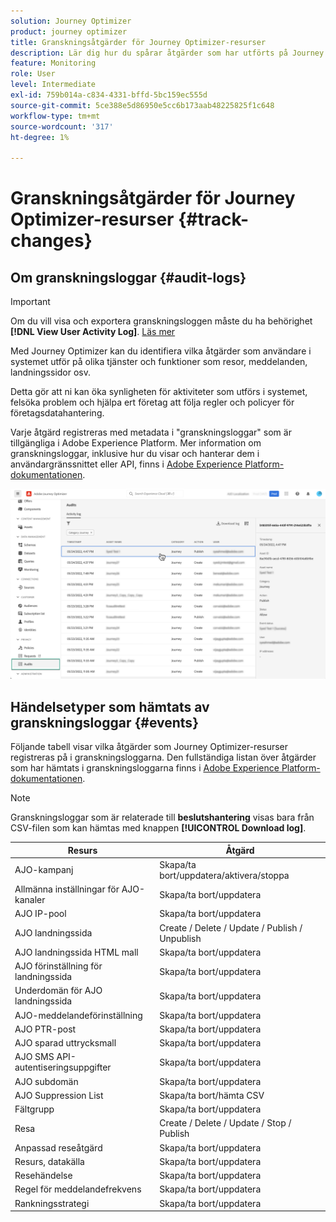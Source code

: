 ```yaml
---
solution: Journey Optimizer
product: journey optimizer
title: Granskningsåtgärder för Journey Optimizer-resurser
description: Lär dig hur du spårar åtgärder som har utförts på Journey Optimizer-resurser.
feature: Monitoring
role: User
level: Intermediate
exl-id: 759b014a-c834-4331-bffd-5bc159ec555d
source-git-commit: 5ce388e5d86950e5cc6b173aab48225825f1c648
workflow-type: tm+mt
source-wordcount: '317'
ht-degree: 1%

---
```


# Granskningsåtgärder för Journey Optimizer-resurser {#track-changes}

## Om granskningsloggar {#audit-logs}

>[!IMPORTANT]
>
>Om du vill visa och exportera granskningsloggen måste du ha behörighet **[!DNL View User Activity Log]**. [Läs mer](../administration/ootb-product-profiles.md)

Med Journey Optimizer kan du identifiera vilka åtgärder som användare i systemet utför på olika tjänster och funktioner som resor, meddelanden, landningssidor osv.

Detta gör att ni kan öka synligheten för aktiviteter som utförs i systemet, felsöka problem och hjälpa ert företag att följa regler och policyer för företagsdatahantering.

Varje åtgärd registreras med metadata i &quot;granskningsloggar&quot; som är tillgängliga i Adobe Experience Platform. Mer information om granskningsloggar, inklusive hur du visar och hanterar dem i användargränssnittet eller API, finns i [Adobe Experience Platform-dokumentationen](https://experienceleague.adobe.com/docs/experience-platform/landing/governance-privacy-security/audit-logs/overview.html).

![](assets/audit-logs.png)

## Händelsetyper som hämtats av granskningsloggar {#events}

Följande tabell visar vilka åtgärder som Journey Optimizer-resurser registreras på i granskningsloggarna. Den fullständiga listan över åtgärder som har hämtats i granskningsloggarna finns i [Adobe Experience Platform-dokumentationen](https://experienceleague.adobe.com/docs/experience-platform/landing/governance-privacy-security/audit-logs/overview.html#category).

>[!NOTE]
>
>Granskningsloggar som är relaterade till **beslutshantering** visas bara från CSV-filen som kan hämtas med knappen **[!UICONTROL Download log]**.

| Resurs | Åtgärd |
|-----------|------------------|
| AJO-kampanj | Skapa/ta bort/uppdatera/aktivera/stoppa |
| Allmänna inställningar för AJO-kanaler | Skapa/ta bort/uppdatera |
| AJO IP-pool | Skapa/ta bort/uppdatera |
| AJO landningssida | Create / Delete / Update / Publish / Unpublish |
| AJO landningssida HTML mall | Skapa/ta bort/uppdatera |
| AJO förinställning för landningssida | Skapa/ta bort/uppdatera |
| Underdomän för AJO landningssida | Skapa/ta bort/uppdatera |
| AJO-meddelandeförinställning | Skapa/ta bort/uppdatera |
| AJO PTR-post | Skapa/ta bort/uppdatera |
| AJO sparad uttrycksmall | Skapa/ta bort/uppdatera |
| AJO SMS API-autentiseringsuppgifter | Skapa/ta bort/uppdatera |
| AJO subdomän | Skapa/ta bort/uppdatera |
| AJO Suppression List | Skapa/ta bort/hämta CSV |
| Fältgrupp | Skapa/ta bort/uppdatera |
| Resa | Create / Delete / Update / Stop / Publish |
| Anpassad reseåtgärd | Skapa/ta bort/uppdatera |
| Resurs, datakälla | Skapa/ta bort/uppdatera |
| Resehändelse | Skapa/ta bort/uppdatera |
| Regel för meddelandefrekvens | Skapa/ta bort/uppdatera |
| Rankningsstrategi | Skapa/ta bort/uppdatera |
